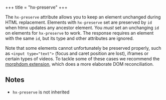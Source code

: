 +++
title = "hx-preserve"
+++

The `hx-preserve` attribute allows you to keep an element unchanged during HTML replacement.
Elements with `hx-preserve` set are preserved by `id` when htmx updates any ancestor element.
You *must* set an unchanging `id` on elements for `hx-preserve` to work.
The response requires an element with the same `id`, but its type and other attributes are ignored.

Note that some elements cannot unfortunately be preserved properly, such as `<input type="text">` (focus and caret position are lost), iframes or certain types of videos. To tackle some of these cases we recommend the [morphdom extension](https://github.com/bigskysoftware/htmx-extensions/blob/main/src/morphdom-swap/README.md), which does a more elaborate DOM
reconciliation.

## Notes

* `hx-preserve` is not inherited
